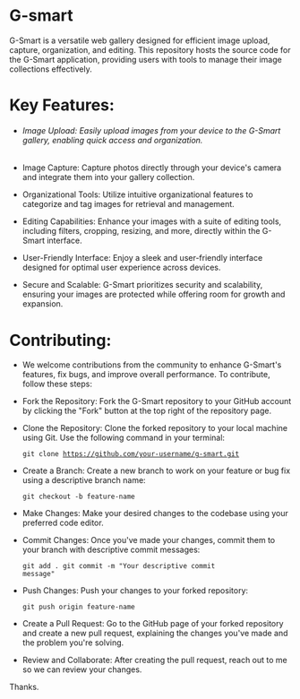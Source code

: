  # G-smart
G-Smart is a versatile web gallery designed for efficient image upload, capture, organization, and editing. This repository hosts the source code for the G-Smart application, providing users with tools to manage their image collections effectively.
# Key Features:

- ###### Image Upload: Easily upload images from your device to the G-Smart gallery, enabling quick access and organization.

- Image Capture: Capture photos directly through your device's camera and integrate them into your gallery collection.

- Organizational Tools: Utilize intuitive organizational features to categorize and tag images for retrieval and management.

- Editing Capabilities: Enhance your images with a suite of editing tools, including filters, cropping, resizing, and more, directly within the G-Smart interface.

- User-Friendly Interface: Enjoy a sleek and user-friendly interface designed for optimal user experience across devices.

- Secure and Scalable: G-Smart prioritizes security and scalability, ensuring your images are protected while offering room for growth and expansion.

#  Contributing:

- We welcome contributions from the community to enhance G-Smart's features, fix bugs, and improve overall performance. To contribute, follow these steps:

- Fork the Repository: Fork the G-Smart repository to your GitHub account by clicking the "Fork" button at the top right of the repository page.

- Clone the Repository: Clone the forked repository to your local machine using Git. Use the following command in your terminal:

  <code>git clone https://github.com/your-username/g-smart.git</code>
  
- Create a Branch: Create a new branch to work on your feature or bug fix using a descriptive branch name:
  
   <code>git checkout -b feature-name</code>

- Make Changes: Make your desired changes to the codebase using your preferred code editor.

- Commit Changes: Once you've made your changes, commit them to your branch with descriptive commit messages:
  
   <code>git add .
    git commit -m "Your descriptive commit message"</code>

- Push Changes: Push your changes to your forked repository:
  
   <code>git push origin feature-name</code>

- Create a Pull Request: Go to the GitHub page of your forked repository and create a new pull request, explaining the changes you've made and the problem you're solving.

- Review and Collaborate: After creating the pull request, reach out to me so we can review your changes.


Thanks.
